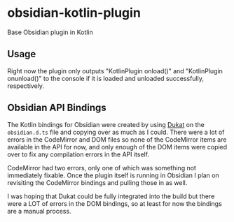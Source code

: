 # obsidian-kotlin-plugin
Base Obsidian plugin in Kotlin

## Usage
Right now the plugin only outputs "KotlinPlugin onload()" and "KotlinPlugin onunload()" to the console if it is loaded and unloaded successfully, respectively. 

## Obsidian API Bindings
The Kotlin bindings for Obsidian were created by using [Dukat](https://github.com/Kotlin/dukat) on the `obsidian.d.ts` file and copying over as much as I could. There were a lot of errors in the CodeMirror and DOM files so none of the CodeMirror items are available in the API for now, and only enough of the DOM items were copied over to fix any compilation errors in the API itself.

CodeMirror had two errors, only one of which was something not immediately fixable. Once the plugin itself is running in Obsidian I plan on revisiting the CodeMirror bindings and pulling those in as well.

I was hoping that Dukat could be fully integrated into the build but there were a LOT of errors in the DOM bindings, so at least for now the bindings are a manual process.
